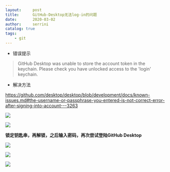 ```yaml
---
layout:     post
title:      GitHub-Desktop无法log-in的问题
date:       2020-03-02            
author:     serrini                 
catalog: true                       
tags:                               
    - git
---
```


* 错误提示

> GitHub Desktop was unable to store the account token in the keychain. Please check you have unlocked access to the 'login' keychain.

* 解决方法

https://github.com/desktop/desktop/blob/development/docs/known-issues.md#the-username-or-passphrase-you-entered-is-not-correct-error-after-signing-into-account---3263

![](https://tva1.sinaimg.cn/large/00831rSTgy1gcfmiybv87j30kw0jkn01.jpg)

![](https://tva1.sinaimg.cn/large/00831rSTgy1gcfmhis741j30t20c1wgg.jpg)

**锁定钥匙串，再解锁，之后输入密码，再次尝试登陆GitHub Desktop**

![](https://tva1.sinaimg.cn/large/00831rSTgy1gcfmkvmwi9j30oa0gbn0y.jpg)

![](https://tva1.sinaimg.cn/large/00831rSTgy1gcfml4gx6oj30oa0ghdjo.jpg)

![](https://tva1.sinaimg.cn/large/00831rSTgy1gcfmn3b482j30fb07u0u2.jpg)




